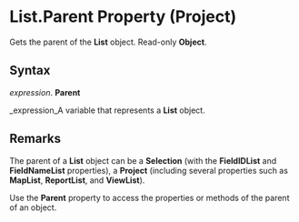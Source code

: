 
# List.Parent Property (Project)

Gets the parent of the  **List** object. Read-only **Object**.


## Syntax

 _expression_. **Parent**

 _expression_A variable that represents a  **List** object.


## Remarks

The parent of a  **List** object can be a **Selection** (with the **FieldIDList** and **FieldNameList** properties), a **Project** (including several properties such as **MapList**,  **ReportList**, and  **ViewList**).

Use the  **Parent** property to access the properties or methods of the parent of an object.

